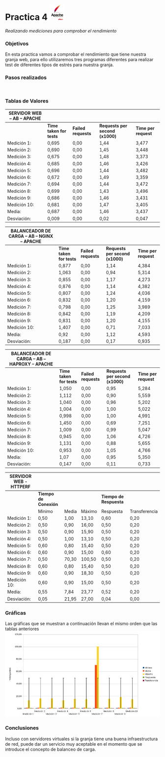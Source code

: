 Practica 4 <img src="apache.jpg" alt="Logotipo" width="50px" height="50px">
==========
*Realizando mediciones para comprobar el rendimiento*

### Objetivos
En esta practica vamos a comprobar el rendimiento que tiene nuestra granja web, para ello utilizaremos tres programas diferentes para realizar test de diferentes tipos de estrés para nuestra granja.

### Pasos realizados

<br />

### Tablas de Valores
|  **SERVIDOR WEB – AB – APACHE**              |                       |                 |                              |                   | 
|----------------------------------------------|-----------------------|-----------------|------------------------------|-------------------| 
|                                              | **Time taken for tests** | **Failed requests** | **Requests per second (x1000)** | **Time per request** | 
| Medición 1:                                  | 0,695                 | 0,00            | 1,44                         | 3,477             | 
| Medición 2:                                  | 0,690                 | 0,00            | 1,45                         | 3,448             | 
| Medición 3:                                  | 0,675                 | 0,00            | 1,48                         | 3,373             | 
| Medición 4:                                  | 0,685                 | 0,00            | 1,46                         | 3,426             | 
| Medición 5:                                  | 0,696                 | 0,00            | 1,44                         | 3,482             | 
| Medición 6:                                  | 0,672                 | 0,00            | 1,49                         | 3,359             | 
| Medición 7:                                  | 0,694                 | 0,00            | 1,44                         | 3,472             | 
| Medición 8:                                  | 0,699                 | 0,00            | 1,43                         | 3,496             | 
| Medición 9:                                  | 0,686                 | 0,00            | 1,46                         | 3,431             | 
| Medición 10:                                 | 0,681                 | 0,00            | 1,47                         | 3,405             | 
| Media:                                       | 0,687                 | 0,00            | 1,46                         | 3,437             | 
| Desviación:                                  | 0,009                 | 0,00            | 0,02                         | 0,047             | 

| **BALANCEADOR DE CARGA – AB – NGINX – APACHE** |                     |                 |                              |                   |
|----------------------------------------------|-----------------------|-----------------|------------------------------|-------------------|
|                                              | **Time taken for tests** | **Failed requests** | **Requests per second (x1000)** | **Time per request** | 
| Medición 1:                                  | 0,877                 | 0,00            | 1,14                         | 4,384             | 
| Medición 2:                                  | 1,063                 | 0,00            | 0,94                         | 5,314             | 
| Medición 3:                                  | 0,855                 | 0,00            | 1,17                         | 4,273             | 
| Medición 4:                                  | 0,876                 | 0,00            | 1,14                         | 4,382             | 
| Medición 5:                                  | 0,807                 | 0,00            | 1,24                         | 4,036             | 
| Medición 6:                                  | 0,832                 | 0,00            | 1,20                         | 4,159             | 
| Medición 7:                                  | 0,798                 | 0,00            | 1,25                         | 3,989             | 
| Medición 8:                                  | 0,842                 | 0,00            | 1,19                         | 4,209             | 
| Medición 9:                                  | 0,831                 | 0,00            | 1,20                         | 4,155             | 
| Medición 10:                                 | 1,407                 | 0,00            | 0,71                         | 7,033             | 
| Media:                                       | 0,92                  | 0,00            | 1,12                         | 4,593             | 
| Desviación:                                  | 0,187                 | 0,00            | 0,17                         | 0,935             | 

| **BALANCEADOR DE CARGA – AB – HAPROXY – APACHE** |                   |                 |                              |                   |
|----------------------------------------------|-----------------------|-----------------|------------------------------|-------------------|
|                                              | **Time taken for tests** | **Failed requests** | **Requests per second (x1000)** | **Time per request** | 
| Medición 1:                                  | 1,050                 | 0,00            | 0,95                         | 5,284             | 
| Medición 2:                                  | 1,112                 | 0,00            | 0,90                         | 5,559             | 
| Medición 3:                                  | 1,040                 | 0,00            | 0,96                         | 5,202             | 
| Medición 4:                                  | 1,004                 | 0,00            | 1,00                         | 5,022             | 
| Medición 5:                                  | 0,998                 | 0,00            | 1,00                         | 4,991             | 
| Medición 6:                                  | 1,450                 | 0,00            | 0,69                         | 7,251             | 
| Medición 7:                                  | 1,009                 | 0,00            | 0,99                         | 5,047             | 
| Medición 8:                                  | 0,945                 | 0,00            | 1,06                         | 4,726             | 
| Medición 9:                                  | 1,131                 | 0,00            | 0,88                         | 5,655             | 
| Medición 10:                                 | 0,953                 | 0,00            | 1,05                         | 4,766             | 
| Media:                                       | 1,07                  | 0,00            | 0,95                         | 5,350             | 
| Desviación:                                  | 0,147                 | 0,00            | 0,11                         | 0,733             | 

|    **SERVIDOR WEB - HTTPERF** |           |         |         |                     |               |
|----------------------|--------------------|---------|---------|---------------------|---------------| 
|              | **Tiempo de Conexión**     |         |         | **Tiempo de Respuesta** |           | 
|                      | Mínimo             | Media   | Máximo  | Respuesta           | Transferencia | 
| Medición 1:          | 0,50               | 1,00    | 13,10   | 0,60                | 0,20          | 
| Medición 2:          | 0,50               | 0,90    | 16,00   | 0,50                | 0,20          | 
| Medición 3:          | 0,50               | 0,90    | 15,90   | 0,50                | 0,20          | 
| Medición 4:          | 0,50               | 1,00    | 13,10   | 0,50                | 0,20          | 
| Medición 5:          | 0,60               | 0,80    | 15,40   | 0,50                | 0,20          | 
| Medición 6:          | 0,60               | 0,90    | 15,00   | 0,60                | 0,20          | 
| Medición 7:          | 0,50               | 70,30   | 100,50  | 0,50                | 0,20          | 
| Medición 8:          | 0,60               | 0,80    | 15,40   | 0,50                | 0,20          | 
| Medición 9:          | 0,60               | 0,90    | 18,30   | 0,50                | 0,20          | 
| Medición 10:         | 0,60               | 0,90    | 15,00   | 0,50                | 0,20          | 
| Media:               | 0,55               | 7,84    | 23,77   | 0,52                | 0,20          | 
| Desviación:          | 0,05               | 21,95   | 27,00   | 0,04                | 0,00          | 


### Gráficas
Las gráficas que se muestran a continuación llevan el mismo orden que las tablas anteriores <br />
<img src="screenshoot3.png" alt="ScreenShoot3"> <br />

### Conclusiones
Incluso con servidores virtuales si la granja tiene una buena infraestructura de red, puede dar un servicio muy aceptable en el momento que se introduce el concepto de balanceo de carga.